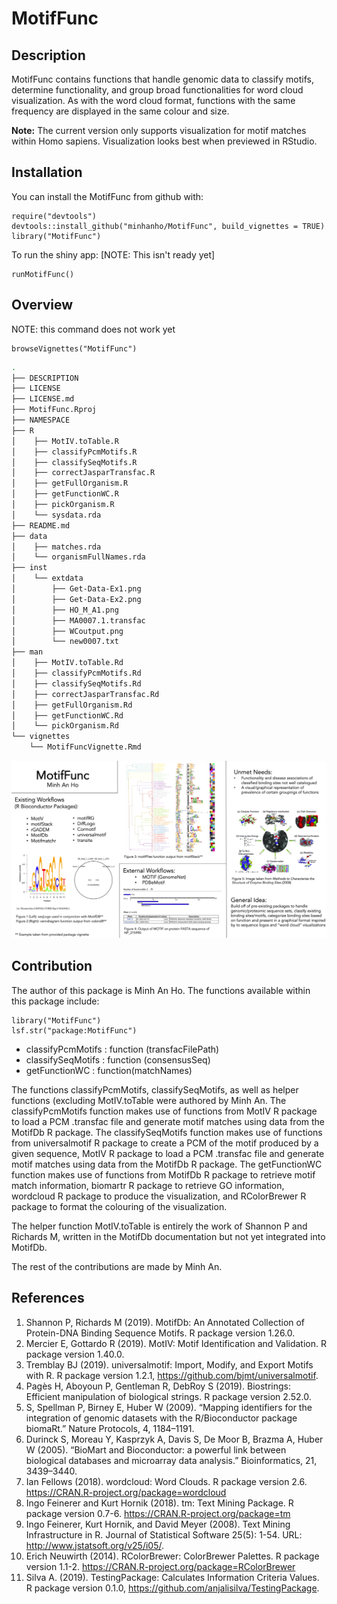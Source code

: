 
# MotifFunc

<!-- badges: start -->
<!-- badges: end -->

## Description

MotifFunc contains functions that handle genomic data to classify motifs, determine functionality, and group broad functionalities for word cloud visualization. As with the word cloud format, functions with the same frequency are displayed in the same colour and size.

__Note:__ The current version only supports visualization for motif matches within Homo sapiens. Visualization looks best when previewed in RStudio.

## Installation

You can install the MotifFunc from github with:

``` 
require("devtools")
devtools::install_github("minhanho/MotifFunc", build_vignettes = TRUE)
library("MotifFunc")
```

To run the shiny app:
[NOTE: This isn't ready yet]

``` 
runMotifFunc()
``` 

## Overview

NOTE: this command does not work yet
``` 
browseVignettes("MotifFunc")
```

```bash
.
├── DESCRIPTION
├── LICENSE
├── LICENSE.md
├── MotifFunc.Rproj
├── NAMESPACE
├── R
│    ├── MotIV.toTable.R
│    ├── classifyPcmMotifs.R
│    ├── classifySeqMotifs.R
│    ├── correctJasparTransfac.R
│    ├── getFullOrganism.R
│    ├── getFunctionWC.R
│    ├── pickOrganism.R
│    └── sysdata.rda
├── README.md
├── data
│    ├── matches.rda
│    └── organismFullNames.rda
├── inst
│    └── extdata
│        ├── Get-Data-Ex1.png
│        ├── Get-Data-Ex2.png
│        ├── HO_M_A1.png
│        ├── MA0007.1.transfac
│        ├── WCoutput.png
│        └── new0007.txt
├── man
│    ├── MotIV.toTable.Rd
│    ├── classifyPcmMotifs.Rd
│    ├── classifySeqMotifs.Rd
│    ├── correctJasparTransfac.Rd
│    ├── getFullOrganism.Rd
│    ├── getFunctionWC.Rd
│    └── pickOrganism.Rd
└── vignettes
    └── MotifFuncVignette.Rmd
```

![Slide](/inst/extdata/HO_M_A1.png)

## Contribution

The author of this package is Minh An Ho. The functions available within this package include:

```
library("MotifFunc")
lsf.str("package:MotifFunc")
```
* classifyPcmMotifs : function (transfacFilePath)  
* classifySeqMotifs : function (consensusSeq)
* getFunctionWC : function(matchNames)

The functions classifyPcmMotifs, classifySeqMotifs, as well as helper functions (excluding MotIV.toTable were authored by Minh An. The classifyPcmMotifs function makes use of functions from MotIV R package to load a PCM .transfac file and generate motif matches using data from the MotifDb R package. The classifySeqMotifs function makes use of functions from universalmotif R package to create a PCM of the motif produced by a given sequence, MotIV R package to load a PCM .transfac file and generate motif matches using data from the MotifDb R package. The getFunctionWC function makes use of functions from MotifDb R package to retrieve motif match information, biomartr R package to retrieve GO information, wordcloud R package to produce the visualization, and RColorBrewer R package to format the colouring of the visualization.

The helper function MotIV.toTable is entirely the work of Shannon P and Richards M, written in the MotifDb documentation but not yet integrated into MotifDb.

The rest of the contributions are made by Minh An.


## References
1. Shannon P, Richards M (2019). MotifDb: An Annotated Collection of Protein-DNA Binding Sequence Motifs. R package version 1.26.0.
2. Mercier E, Gottardo R (2019). MotIV: Motif Identification and Validation. R package version 1.40.0.
3. Tremblay BJ (2019). universalmotif: Import, Modify, and Export Motifs with R. R package version 1.2.1, https://github.com/bjmt/universalmotif.
4. Pagès H, Aboyoun P, Gentleman R, DebRoy S (2019). Biostrings: Efficient manipulation of biological strings. R package version 2.52.0.
5. S, Spellman P, Birney E, Huber W (2009). “Mapping identifiers for the integration of genomic datasets with the R/Bioconductor package biomaRt.” Nature Protocols, 4, 1184–1191.
6. Durinck S, Moreau Y, Kasprzyk A, Davis S, De Moor B, Brazma A, Huber W (2005). “BioMart and Bioconductor: a powerful link between biological databases and microarray data analysis.” Bioinformatics, 21, 3439–3440.
7. Ian Fellows (2018). wordcloud: Word Clouds. R package version 2.6. https://CRAN.R-project.org/package=wordcloud
8. Ingo Feinerer and Kurt Hornik (2018). tm: Text Mining Package. R package version 0.7-6. https://CRAN.R-project.org/package=tm
9. Ingo Feinerer, Kurt Hornik, and David Meyer (2008). Text Mining Infrastructure in R. Journal of Statistical Software 25(5): 1-54. URL: http://www.jstatsoft.org/v25/i05/.
10. Erich Neuwirth (2014). RColorBrewer: ColorBrewer Palettes. R package version 1.1-2. https://CRAN.R-project.org/package=RColorBrewer
11. Silva A. (2019). TestingPackage: Calculates Information Criteria Values. R package version 0.1.0, https://github.com/anjalisilva/TestingPackage.
